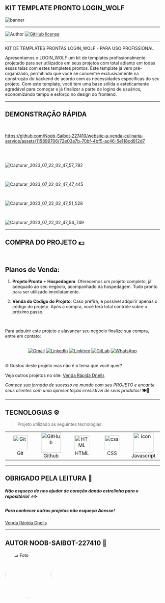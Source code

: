 ## **KIT TEMPLATE PRONTO LOGIN_WOLF**

![banner](https://github.com/Noob-Saibot-227410/website-a-venda-culinaria-service/assets/115899706/058bcefe-f4d5-4f21-98af-479eb311f5b9)


<hr>

![Author](https://img.shields.io/badge/author-%40NOOB_SAIBOT_22742410-blue.svg)
[![GitHub license](https://img.shields.io/github/license/nauvalazhar/my-login.svg)](https://github.com/nauvalazhar/my-login/blob/master/LICENSE)


<hr>

KIT DE TEMPLATES PRONTAS LOGIN_WOLF - PARA USO PROFISSIONAL

Apresentamos o LOGIN_WOLF um kit de templates profissionalmente projetado para ser utilizados em seus projetos com total adianto em todas essas telas com estes templetes prontos. Este template já vem pré-organizado, permitindo que você se concentre exclusivamente na construção do backend de acordo com as necessidades específicas do seu projeto. Com este template, você tem uma base sólida e esteticamente agradável para começar e já finalizar a parte de logins de usuários, economizando tempo e esforço no design do frontend.

<hr>

## **DEMONSTRAÇÃO RÁPIDA**

<br>

https://github.com/Noob-Saibot-227410/website-a-venda-culinaria-service/assets/115899706/72e03a7b-70bf-4bf5-ac46-5e118cd912d7

<br>

<br>

![Capturar_2023_07_22_02_47_57_782](https://github.com/Noob-Saibot-227410/website-a-venda-culinaria-service/assets/115899706/0f9851ef-b77a-40e8-bff8-7de2612ced3a)

<br>

![Capturar_2023_07_22_02_47_47_445](https://github.com/Noob-Saibot-227410/website-a-venda-culinaria-service/assets/115899706/81428d49-898c-4862-ba99-b4852c448d06)

<br>

![Capturar_2023_07_22_02_47_51_528](https://github.com/Noob-Saibot-227410/website-a-venda-culinaria-service/assets/115899706/ed9ab90c-62b1-4267-aa6b-664bf7d70fb2)

<br>

![Capturar_2023_07_22_02_47_54_749](https://github.com/Noob-Saibot-227410/website-a-venda-culinaria-service/assets/115899706/8ead95b1-921b-420d-ba41-d841bd97aea6)

<hr>

## COMPRA DO PROJETO 💵

<br>

## Planos de Venda:

1. **Projeto Pronto + Hospedagem**: Oferecemos um projeto completo, já adequado ao seu negócio, acompanhado da hospedagem. Tudo pronto para ser utilizado imediatamente.

2. **Venda do Código do Projeto**: Caso prefira, é possível adquirir apenas o código do projeto. Após a compra, você terá total controle sobre o próximo passo.

<br>

Para adquirir este projeto e alavancar seu negócio finalize sua compra, entre em contato: 

<br>

<div align="center">
  <a href="mailto:devops.davi@gmail.com" target="_blank"><img src="https://img.shields.io/badge/-Gmail-%23333?style=for-the-badge&logo=gmail&logoColor=white" alt="Gmail"></a>
  <a href="https://www.linkedin.com/in/davi-santos-cardoso-da-silva-b4678524a/" target="_blank"><img src="https://img.shields.io/badge/-LinkedIn-%230077B5?style=for-the-badge&logo=linkedin&logoColor=white" alt="LinkedIn"></a>
  <a href="https://linktr.ee/devops_davi" target="_blank"><img src="https://img.shields.io/badge/-Linktree-%23FF5722?style=for-the-badge" alt="Linktree"></a>
  <a href="https://gitlab.com/Noob-Saibot-227410" target="_blank"><img src="https://img.shields.io/badge/-GitLab-%23FCA121?style=for-the-badge&logo=gitlab&logoColor=white" alt="GitLab"></a>
  <a href="https://wa.me/5511976161682?text=Olá,%20estou%20entrando%20em%20contato%20através%20do%20GitHub." target="_blank"><img src="https://img.shields.io/badge/-WhatsApp-%232CA5E0?style=for-the-badge&logo=whatsapp&logoColor=white" alt="WhatsApp"></a>
</div>


<br>

🌐 Gostou deste projeto mas não é o tema que você quer?

<p> Veja outros projetos no site: <a href = https://venda-rapida-dnells.web.app/ target="_blank"> Venda Rápida Dnells</a> <p>

*Comece sua jornada de sucesso no mundo com seu PROJETO e encante seus clientes com uma apresentação irresistível de seus produtos!* 🍽️🎉

<hr>

## TECNOLOGIAS ⚙️

> Projeto utilizado as seguintes tecnologias:

<table>
  <tr>
  <td align="center" width="96">
        <img src="https://user-images.githubusercontent.com/25181517/192108372-f71d70ac-7ae6-4c0d-8395-51d8870c2ef0.png" width="48" height="48" alt="Git" />
      <br>Git
    </td>
    <td align="center" width="96">
        <img src="https://techstack-generator.vercel.app/github-icon.svg" width="65" height="65" alt="GitHub" />
      <br>Github
    </td>
      <td align="center"  width="96">
        <img src="https://skillicons.dev/icons?i=html" width="48" height="48" alt="HTML" />
      <br>HTML
    </td>
    <td align="center" width="96">
        <img src="https://skillicons.dev/icons?i=css" width="48" height="48" alt="css" />
      <br>CSS
    </td>
    <td align="center" width="96">
        <img src="https://techstack-generator.vercel.app/js-icon.svg" alt="icon" width="65" height="65" />
      <br>Javascript
    </td>
  </tr>
 <tr>
 </tr>
</table>
 
 <hr>

## OBRIGADO PELA LEITURA 📒

##### Não esqueça de nos ajudar de coração dando estrelinha para o repositório! ⭐✨

##### Para conhecer outros projetos não esqueça Acesse!

<a href = https://venda-rapida-dnells.web.app/ target="_blank"> Venda Rápida Dnells</a>

<hr>

## AUTOR NOOB-SAIBOT-227410 📒

<div style="width: 150px; height: 150px; border-radius: 50%; overflow: hidden;">
  <img src="https://github.com/Noob-Saibot-227410/ProgDev/assets/115899706/79d2c073-9f0d-470e-bfa5-0b0642c1ef9a.png" alt="Sua Foto" style="width: 100%; height: 100%; object-fit: cover;">
</div>
